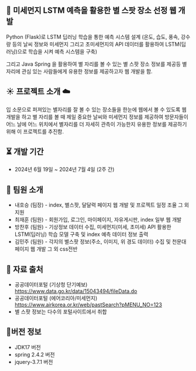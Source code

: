 ## :star2: 미세먼지 LSTM 예측을 활용한 별 스팟 장소 선정 웹 개발
Python (Flask)로 LSTM 딥러닝 학습을 통한 예측 시스템 설계 
(온도, 습도, 풍속, 강수량 등의 날씨 정보와 미세먼지 그리고 초미세먼지의 API 데이터를 활용하여 LSTM(딥러닝)으로 학습을 시켜 예측 시스템을 구축)

그리고 Java Spring 을 활용하여 별 자리를 볼 수 있는 별 스팟 장소 정보를 제공등
별 자리에 관심 있는 사람들에게 유용한 정보를 제공하고자 웹 개발을 함.


## :sunny: 프로젝트 소개 :cloud:
입 소문으로 퍼져있는 별자리를 잘 볼 수 있는 장소들을 한눈에 웹에서 볼 수 있도록 웹 개발을 하고
별 자리를 볼 때 제일 중요한 날씨와 미세먼지 정보를 제공하여 방문자들이 어느 날에 어느 위치에서
별자리를 더 자세히 관측이 가능한지 유용한 정보를 제공하기 위해 이 프로젝트를 추진함.


## :hourglass_flowing_sand: 개발 기간
*  2024년 6월 19일 ~ 2024년 7월 4일 (2주 간)


## :information_desk_person: 팀원 소개
* 내호승 (팀장) - index, 별스팟, 달달력 페이지 웹 개발 및 프로젝트 일정 조율 그 외 지원 
* 최재훈 (팀원) - 회원가입, 로그인, 마이페이지, 자유게시판, index 일부 웹 개발
* 방찬후 (팀원) - 기상정보 데이터 수집, 미세먼지(미세, 초미세) API 활용한 LSTM(딥러닝) 학습 모델 구축 및 index 예측 데이터 정보 출력
* 김민주 (팀원) - 각지의 별스팟 정보(주소, 이미지, 위 경도 데이터) 수집 및 천문대 페이지 웹 개발 그 외 css전반


## :floppy_disk: 자료 출처
* 공공데이터포털 (기상청 단기예보) https://www.data.go.kr/data/15043494/fileData.do
* 공공데이터포털 (에어코리아/미세먼지) https://www.airkorea.or.kr/web/pastSearch?pMENU_NO=123
* 별 스팟 정보는 다수의 포털사이트에서 취합

## :mag_right:버전 정보
* JDK17 버전
* spring 2.4.2 버전
* jquery-3.7.1 버전
